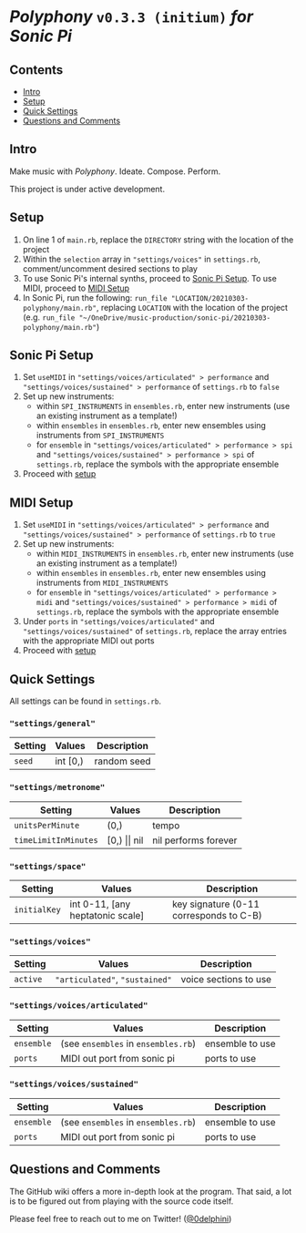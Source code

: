 # ***Polyphony*** `v0.3.3 (initium)` *for Sonic Pi*

## Contents

- [Intro](#intro)
- [Setup](#setup)
- [Quick Settings](#quick-settings)
- [Questions and Comments](#questions-and-comments)

## Intro

Make music with *Polyphony*. Ideate. Compose. Perform.

This project is under active development.

## Setup

1. On line 1 of `main.rb`, replace the `DIRECTORY` string with the location of the project
1. Within the `selection` array in `"settings/voices"` in `settings.rb`, comment/uncomment desired sections to play
1. To use Sonic Pi's internal synths, proceed to [Sonic Pi Setup](#sonic-pi-setup). To use MIDI, proceed to [MIDI Setup](#midi-setup)
1. In Sonic Pi, run the following: `run_file "LOCATION/20210303-polyphony/main.rb"`, replacing `LOCATION` with the location of the project (e.g. `run_file "~/OneDrive/music-production/sonic-pi/20210303-polyphony/main.rb"`)

## Sonic Pi Setup

1. Set `useMIDI` in `"settings/voices/articulated" > performance` and `"settings/voices/sustained" > performance` of `settings.rb` to `false`
1. Set up new instruments:
	- within `SPI_INSTRUMENTS` in `ensembles.rb`, enter new instruments (use an existing instrument as a template!)
	- within `ensembles` in `ensembles.rb`, enter new ensembles using instruments from `SPI_INSTRUMENTS`
	- for `ensemble` in `"settings/voices/articulated" > performance > spi` and `"settings/voices/sustained" > performance > spi` of `settings.rb`, replace the symbols with the appropriate ensemble
1. Proceed with [setup](#setup)

## MIDI Setup

1. Set `useMIDI` in `"settings/voices/articulated" > performance` and `"settings/voices/sustained" > performance` of `settings.rb` to `true`
1. Set up new instruments:
	- within `MIDI_INSTRUMENTS` in `ensembles.rb`, enter new instruments (use an existing instrument as a template!)
	- within `ensembles` in `ensembles.rb`, enter new ensembles using instruments from `MIDI_INSTRUMENTS`
	- for `ensemble` in `"settings/voices/articulated" > performance > midi` and `"settings/voices/sustained" > performance > midi` of `settings.rb`, replace the symbols with the appropriate ensemble
1. Under `ports` in `"settings/voices/articulated"` and `"settings/voices/sustained"` of `settings.rb`, replace the array entries with the appropriate MIDI out ports
1. Proceed with [setup](#setup)

## Quick Settings

All settings can be found in `settings.rb`.

### `"settings/general"`

Setting               | Values                  | Description
---                   | ---                     | ---
`seed`                | int \[0,)               | random seed

### `"settings/metronome"`

Setting               | Values                  | Description
---                   | ---                     | ---
`unitsPerMinute`      | (0,)                    | tempo
`timeLimitInMinutes`  | \[0,) \|\| nil          | nil performs forever

### `"settings/space"`

Setting               | Values                             | Description
---                   | ---                                | ---
`initialKey`          | int 0-11, [any heptatonic scale]   | key signature (0-11 corresponds to C-B)

### `"settings/voices"`

Setting               | Values                         | Description
---                   | ---                            | ---
`active`              | `"articulated"`, `"sustained"` | voice sections to use

### `"settings/voices/articulated"`

Setting               | Values                               | Description
---                   | ---                                  | ---
`ensemble`            | (see `ensembles` in `ensembles.rb`)  | ensemble to use
`ports`               | MIDI out port from sonic pi          | ports to use

### `"settings/voices/sustained"`

Setting               | Values                               | Description
---                   | ---                                  | ---
`ensemble`            | (see `ensembles` in `ensembles.rb`)  | ensemble to use
`ports`               | MIDI out port from sonic pi          | ports to use

## Questions and Comments

The GitHub wiki offers a more in-depth look at the program. That said, a lot is to be figured out from playing with the source code itself.

Please feel free to reach out to me on Twitter! ([\@0delphini](https://twitter.com/0delphini))
